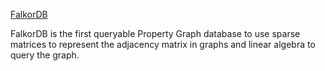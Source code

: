 [FalkorDB](https://github.com/FalkorDB/FalkorDB)

FalkorDB is the first queryable Property Graph database to use sparse matrices to represent the adjacency matrix in graphs and linear algebra to query the graph.
